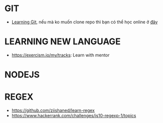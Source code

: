 # GIT
- [Learning Git](https://github.com/pcottle/learnGitBranching), nếu mà ko muốn clone repo thì bạn có thể học online ở [đây](https://learngitbranching.js.org/?NODEMO)

# LEARNING NEW LANGUAGE
- https://exercism.io/my/tracks: Learn with mentor

# NODEJS

# REGEX
- https://github.com/ziishaned/learn-regex
- https://www.hackerrank.com/challenges/js10-regexp-1/topics


